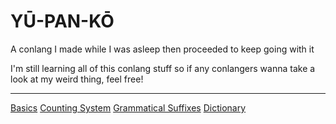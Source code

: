 # YŪ-PAN-KŌ

A conlang I made while I was asleep then proceeded to keep going with it

I'm still learning all of this conlang stuff so if any conlangers wanna take a look at my weird thing, feel free!

---

[Basics](./basics.md)
[Counting System](./counting.md)
[Grammatical Suffixes](./suffixes.md)
[Dictionary](./dictionary.md)
